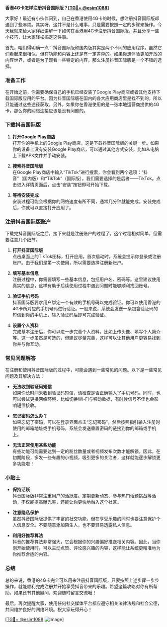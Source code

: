 **香港4G卡怎样注册抖音国际版？[[TG💪+ @esim1088](https://t.me/s/esim1088)]**

大家好！最近有小伙伴问到，自己在香港使用4G卡的时候，想注册抖音国际版却遇到了些麻烦。其实呀，这并不是什么难事，只是需要按照一定的步骤来操作。今天我就来给大家详细讲解一下如何在香港用4G卡注册抖音国际版，并且分享一些小技巧，让大家轻松搞定这件事。

首先，咱们得明确一点：抖音国际版和国内版其实是两个不同的应用程序。虽然它们看起来很相似，但在功能和内容上还是有一定差异的。如果你想体验更加开放的内容世界，或者是为了观看一些特定的内容，那么注册抖音国际版是一个不错的选择。

### 准备工作

在开始之前，你需要确保自己的手机已经安装了Google Play商店或者其他支持下载国际版应用的平台。因为抖音国际版在国内的各大应用商店里是找不到的，所以只能通过这些途径获取。另外，如果你在香港使用的是一张本地运营商提供的4G卡，那么你的网络连接应该是没有问题的。

### 下载抖音国际版

1. **打开Google Play商店**  
   打开你的手机上的Google Play商店，这是下载抖音国际版的关键一步。如果你的设备上没有安装Google Play商店，可以通过其他方式安装，比如从电脑上下载APK文件并手动安装。

2. **搜索抖音国际版**  
   在Google Play商店中输入“TikTok”进行搜索，你会看到两个选项：“抖音”（国内版）和“TikTok”（国际版）。我们需要选择的是后者——TikTok。点击进入详情页面后，点击“安装”按钮即可开始下载。

3. **等待安装完成**  
   安装过程可能会根据你的网络速度有所不同，通常几分钟就能完成。安装完成后，你就可以直接打开应用了。

### 注册抖音国际版账户

下载完抖音国际版之后，接下来就是注册账户的过程了。这个过程相对简单，但需要注意几个细节。

1. **打开抖音国际版**  
   点击桌面上的TikTok图标，打开应用。首次启动时，系统会提示你登录或注册账户。由于我们是第一次使用，所以需要选择注册新账户。

2. **填写基本信息**  
   注册过程中，你需要填写一些基本信息，包括用户名、密码等。这里建议使用真实的信息，这样有助于后续使用过程中遇到问题时能够顺利找回账号。

3. **验证手机号码**  
   抖音国际版要求用户绑定一个有效的手机号码以完成验证。你可以使用香港的4G卡所对应的手机号码进行验证。一般来说，系统会发送一条包含验证码的短信到你的手机上，输入验证码后即可完成验证。

4. **设置个人资料**  
   完成基本注册后，你可以进一步完善个人资料，比如上传头像、填写个人简介等。这一步虽然是可选的，但建议尽量完善，这样可以让其他用户更容易找到你并与你互动。

### 常见问题解答

在注册和使用抖音国际版的过程中，可能会遇到一些常见的问题。以下是一些常见问题及其解决方法：

- **无法收到验证码短信**  
  如果你长时间未收到验证码短信，请检查是否正确输入了手机号码。同时，也可以尝试更换网络环境，比如切换Wi-Fi与移动数据，有时候信号不佳也会影响短信接收。

- **忘记密码怎么办？**  
  如果忘记了密码，可以在登录界面点击“忘记密码”，然后按照指引输入注册时使用的邮箱地址或手机号码，系统会发送重置密码的链接到你的邮箱或手机上。

- **无法正常使用某些功能**  
  有些功能可能需要达到一定的粉丝数量或者视频发布次数才能解锁。因此，在初期阶段，多发一些有趣的小视频，吸引更多的关注者，这样就能逐步解锁更多功能啦！

### 小贴士

- **保持活跃**  
  抖音国际版非常注重用户的活跃度。定期更新动态、参与热门话题挑战等活动，不仅能提高曝光率，还能让你更快地融入这个社区。

- **注意隐私保护**  
  虽然抖音国际版提供了丰富的社交功能，但在享受乐趣的同时也要注意保护个人信息安全。不要随意添加陌生人，也不要轻易透露私人信息。

- **利用好推荐算法**  
  抖音的推荐算法非常强大，它会根据你的兴趣偏好推送相关内容。因此，当你刚开始使用时，可以主动点赞、评论感兴趣的内容，这样能让系统更精准地为你推荐合适的内容。

### 总结

总的来说，香港的4G卡完全可以用来注册抖音国际版，只要按照上述步骤一步步操作，就能顺利完成注册并开始享受抖音带来的乐趣。希望这篇攻略对你有所帮助，如果还有其他疑问，欢迎随时留言交流哦！

最后，再次提醒大家，使用任何社交媒体平台都应遵守相关法律法规和社会公德，共同维护良好的网络环境。祝大家玩得开心！

[[TG💪+ @esim1088](https://t.me/s/esim1088) ![Image](https://i.postimg.cc/4NQfJmqS/Snipaste-2025-05-13-00-14-12.png)]